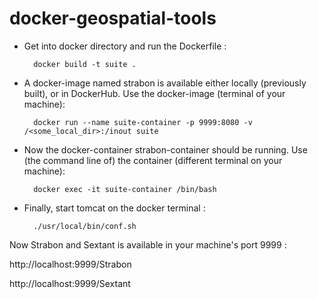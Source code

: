 # docker-geospatial-tools

* Get into docker directory and run the Dockerfile :

        docker build -t suite .
* A docker-image named strabon is available either locally (previously built), or in DockerHub. Use the docker-image (terminal of your machine): 

        docker run --name suite-container -p 9999:8080 -v /<some_local_dir>:/inout suite
* Now the docker-container strabon-container should be running. Use (the command line of) the container (different terminal on your machine): 

        docker exec -it suite-container /bin/bash
* Finally, start tomcat on the docker terminal :
        
        ./usr/local/bin/conf.sh

Now Strabon and Sextant is available in your machine's port 9999 :

http://localhost:9999/Strabon

http://localhost:9999/Sextant
